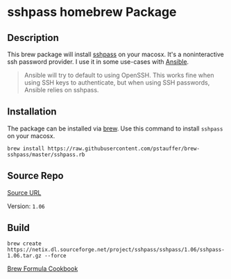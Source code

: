 # sshpass homebrew Package

## Description
This brew package will install [sshpass](https://sourceforge.net/projects/sshpass/) on your macosx.
It's a noninteractive ssh password provider. I use it in some use-cases with [Ansible](https://www.ansible.com/).
> Ansible will try to default to using OpenSSH. This works fine when using SSH keys to authenticate, but when using SSH passwords, Ansible relies on sshpass.

## Installation
The package can be installed via [brew](http://brew.sh/).
Use this command to install `sshpass` on your macosx.
```
brew install https://raw.githubusercontent.com/pstauffer/brew-sshpass/master/sshpass.rb
```

## Source Repo
[Source URL](https://sourceforge.net/projects/sshpass/files/sshpass)

Version: `1.06`

## Build
```
brew create https://netix.dl.sourceforge.net/project/sshpass/sshpass/1.06/sshpass-1.06.tar.gz --force
```

[Brew Formula Cookbook](https://github.com/Homebrew/brew/blob/master/docs/Formula-Cookbook.md)

